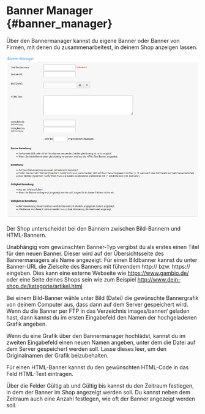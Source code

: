 # Banner Manager {#banner_manager}

Über den Bannermanager kannst du eigene Banner oder Banner von Firmen, mit denen du zusammenarbeitest, in deinem Shop anzeigen lassen.

![](Bilder/Abb148_BannerEingabemaske_.png "Banner-Eingabemaske")

Der Shop unterscheidet bei den Bannern zwischen Bild-Bannern und HTML-Bannern.

Unabhängig vom gewünschten Banner-Typ vergibst du als erstes einen Titel für den neuen Banner. Dieser wird auf der Übersichtsseite des Bannermanagers als Name angezeigt. Für einen Bildbanner kannst du unter Banner-URL die Zielseite des Banners mit führendem http:// bzw. https:// eingeben. Dies kann eine externe Webseite wie https://www.gambio.de/ oder eine Seite deines Shops sein wie zum Beispiel http://www.dein-shop.de/kategorie/artikel.html

Bei einem Bild-Banner wähle unter Bild \(Datei\) die gewünschte Bannergrafik von deinem Computer aus, dass dann auf dem Server gespeichert wird. Wenn du die Banner per FTP in das Verzeichnis images/banner/ geladen hast, dann kannst du im ersten Eingabefeld den Namen der hochgeladenen Grafik angeben.

Wenn du eine Grafik über den Bannermanager hochlädst, kannst du im zweiten Eingabefeld einen neuen Namen angeben, unter dem die Datei auf dem Server gespeichert werden soll. Lasse dieses leer, um den Originalnamen der Grafik beizubehalten.

Für einen HTML-Banner kannst du den gewünschten HTML-Code in das Feld HTML-Text eintragen.

Über die Felder Gültig ab und Gültig bis kannst du den Zeitraum festlegen, in dem der Banner im Shop angezeigt werden soll. Du kannst neben dem Zeitraum auch eine Anzahl festlegen, wie oft der Banner angezeigt werden soll.



